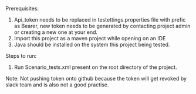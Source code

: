 
Prerequisites:

1. Api_token needs to be replaced in testettings.properties file with prefic as Bearer, new token needs to be generated by contacting project admin or creating a new one at your end.
2. Import this project as a maven project while opening on an IDE
3. Java should be installed on the system this project being tested.

Steps to run: 

1. Run Scenario_tests.xml present on the root directory of the project.

Note:  Not pushing token onto github because the token will get revoked by slack team and is also not a good practise.